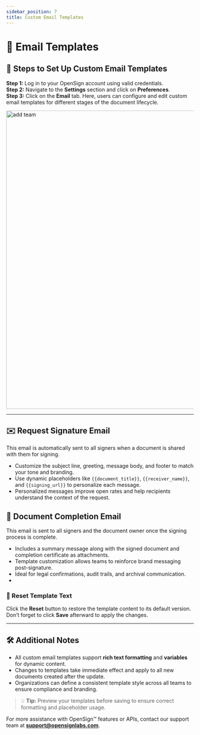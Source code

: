 ```yaml
---
sidebar_position: 7
title: Custom Email Templates
---
```


# 📧 Email Templates

## 🚀 Steps to Set Up Custom Email Templates

**Step 1:** Log in to your OpenSign account using valid credentials.  
**Step 2:** Navigate to the **Settings** section and click on **Preferences**.  
**Step 3:** Click on the **Email** tab. Here, users can configure and edit custom email templates for different stages of the document lifecycle.

<img width="800" alt="add team" src="https://github.com/user-attachments/assets/dc1efaab-c7f9-4f82-abc4-1cafd587f7ce"></img> 

---

## ✉️ Request Signature Email

This email is automatically sent to all signers when a document is shared with them for signing.

- Customize the subject line, greeting, message body, and footer to match your tone and branding.
- Use dynamic placeholders like `{{document_title}}`, `{{receiver_name}}`, and `{{signing_url}}` to personalize each message.
- Personalized messages improve open rates and help recipients understand the context of the request.

## 📩 Document Completion Email

This email is sent to all signers and the document owner once the signing process is complete.

- Includes a summary message along with the signed document and completion certificate as attachments.
- Template customization allows teams to reinforce brand messaging post-signature.
- Ideal for legal confirmations, audit trails, and archival communication.
- 
### 🔄 Reset Template Text

Click the **Reset** button to restore the template content to its default version.  
Don’t forget to click **Save** afterward to apply the changes.

---

## 🛠️ Additional Notes

- All custom email templates support **rich text formatting** and **variables** for dynamic content.
- Changes to templates take immediate effect and apply to all new documents created after the update.
- Organizations can define a consistent template style across all teams to ensure compliance and branding.

> 💡 **Tip:** Preview your templates before saving to ensure correct formatting and placeholder usage.

For more assistance with OpenSign™ features or APIs, contact our support team at **[support@opensignlabs.com](mailto:support@opensignlabs.com)**.
